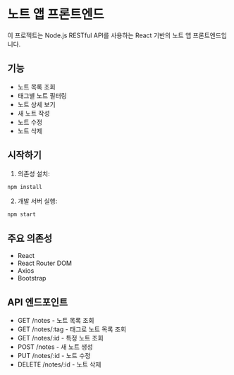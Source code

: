 # 노트 앱 프론트엔드

이 프로젝트는 Node.js RESTful API를 사용하는 React 기반의 노트 앱 프론트엔드입니다.

## 기능

- 노트 목록 조회
- 태그별 노트 필터링
- 노트 상세 보기
- 새 노트 작성
- 노트 수정
- 노트 삭제

## 시작하기

1. 의존성 설치:
```bash
npm install
```

2. 개발 서버 실행:
```bash
npm start
```

## 주요 의존성

- React
- React Router DOM
- Axios
- Bootstrap

## API 엔드포인트

- GET /notes - 노트 목록 조회
- GET /notes/:tag - 태그로 노트 목록 조회
- GET /notes/:id - 특정 노트 조회
- POST /notes - 새 노트 생성
- PUT /notes/:id - 노트 수정
- DELETE /notes/:id - 노트 삭제
